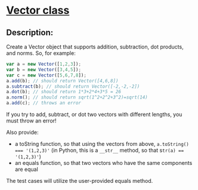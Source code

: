 # [Vector class](https://www.codewars.com/kata/526dad7f8c0eb5c4640000a4)

## Description:

Create a Vector object that supports addition, subtraction, dot products, and norms. So, for example:

```javascript
var a = new Vector([1,2,3]);
var b = new Vector([3,4,5]);
var c = new Vector([5,6,7,8]);
a.add(b); // should return Vector([4,6,8])
a.subtract(b); // should return Vector([-2,-2,-2])
a.dot(b); // should return 1*3+2*4+3*5 = 26
a.norm(); // should return sqrt(1^2+2^2+3^2)=sqrt(14)
a.add(c); // throws an error
```

If you try to add, subtract, or dot two vectors with different lengths, you must throw an error!

Also provide:

- a toString function, so that using the vectors from above, `a.toString() === '(1,2,3)'` (in Python, this is a `__str__` method, so that s`tr(a) == '(1,2,3)'`)
- an equals function, so that two vectors who have the same components are equal

The test cases will utilize the user-provided equals method.